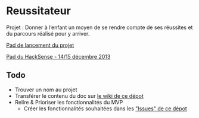 Reussitateur
============

Projet : Donner à l’enfant un moyen de se rendre compte de ses réussites et du parcours réalisé pour y arriver.

[Pad de lancement du projet](http://piratepad.net/check-in-educatif)

[Pad du HackSense - 14/15 décembre 2013](http://piratepad.net/hacksense-education)

## Todo

* Trouver un nom au projet
* Transférer le contenu du doc sur [le wiki de ce dépot](https://github.com/Em-AK/reussitateur/wiki)
* Relire & Prioriser les fonctionnalités du MVP
	* Créer les fonctionnalités souhaitées dans les ["Issues" de ce dépot](https://github.com/Em-AK/reussitateur/issues)
